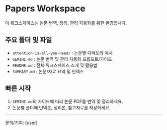 # Papers Workspace

이 워크스페이스는 논문 번역, 정리, 관리 자동화를 위한 환경입니다.

## 주요 폴더 및 파일
- `attention-is-all-you-need/` : 논문별 디렉토리 예시
- `GEMINI.md` : 논문 번역 및 관리 자동화 프롬프트/가이드
- `README.md` : 전체 워크스페이스 소개 및 활용법
- `SUMMARY.md` : 논문/자료 요약 및 인덱스

## 빠른 시작
1. `GEMINI.md`의 가이드에 따라 논문 PDF를 번역 및 정리하세요.
2. 논문별 폴더에 번역본, 정리본, 참고자료를 저장하세요.

---

문의/기여: [user]
